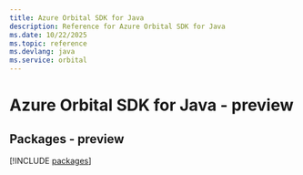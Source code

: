 ```yaml
---
title: Azure Orbital SDK for Java
description: Reference for Azure Orbital SDK for Java
ms.date: 10/22/2025
ms.topic: reference
ms.devlang: java
ms.service: orbital
---
```

# Azure Orbital SDK for Java - preview
## Packages - preview
[!INCLUDE [packages](orbital-index.md)]